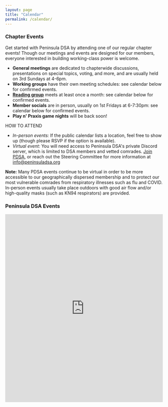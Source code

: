```yaml
---
layout: page
title: "Calendar"
permalink: /calendar/
---
```


<h3>Chapter Events</h3>
Get started with Peninsula DSA by attending one of our regular chapter events! Though our meetings and events are designed for our members, everyone interested in building working-class power is welcome.  <br>

* **General meetings** are dedicated to chapterwide discussions, presentations on special topics, voting, and more, and are usually held on 3rd Sundays at 4-6pm.
* **Working groups** have their own meeting schedules: see calendar below for confirmed events.
* [**Reading group**](../reading-group) meets at least once a month: see calendar below for confirmed events.
* **Member socials** are in person, usually on 1st Fridays at 6-7:30pm: see calendar below for confirmed events.
* **Play n' Praxis game nights** will be back soon!

HOW TO ATTEND

* *In-person events:* If the public calendar lists a location, feel free to show up (though please RSVP if the option is available).
* *Virtual event:* You will need access to Peninsula DSA's private Discord server, which is limited to DSA members and vetted comrades. [Join PDSA](https://act.dsausa.org/donate/membership/), or reach out the Steering Committee for more information at info@peninsuladsa.org

**Note:** Many PDSA events continue to be virtual in order to be more accessible to our geographically dispersed membership and to protect our most vulnerable comrades from respiratory illnesses such as flu and COVID. In-person events usually take place outdoors with good air flow and/or high-quality masks (such as KN94 respirators) are provided.

<div id="upcoming"></div><!--/span-->
<div class="span9">
	<h3>Peninsula DSA Events</h3>
	<iframe src="https://calendar.google.com/calendar/u/0/embed?showTitle=0&mode=AGENDA&height=400&wkst=1&bgcolor=%23ffffff&src=peninsuladsa@gmail.com&color=%23711616&ctz=America/Los_Angeles" style=" border-width:0 " width="100%" height="600" frameborder="0" scrolling="no"></iframe>
</div><!--/span-->
